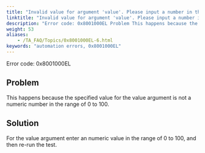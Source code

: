 ```yaml
--- 
title: "Invalid value for argument 'value'. Please input a number in the range of 0 to 100."
linktitle: "Invalid value for argument 'value'. Please input a number in the range of 0 to 100."
description: "Error code: 0x8001000EL Problem This happens because the specified value for the value argument is not a numeric number in the range of 0 to 100. Solution For the value argument enter an numeric value ..."
weight: 53
aliases: 
    - /TA_FAQ/Topics/0x8001000EL-6.html
keywords: "automation errors, 0x8001000EL"
---
```


Error code: 0x8001000EL

## Problem

This happens because the specified value for the value argument is not a numeric number in the range of 0 to 100.

## Solution

For the value argument enter an numeric value in the range of 0 to 100, and then re-run the test.




